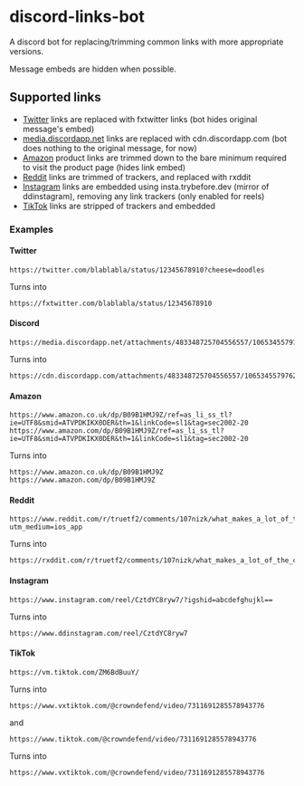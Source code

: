# discord-links-bot

A discord bot for replacing/trimming common links with more appropriate versions.

Message embeds are hidden when possible.

## Supported links

- [Twitter](#twitter) links are replaced with fxtwitter links (bot hides original message's embed)
- [media.discordapp.net](#discord) links are replaced with cdn.discordapp.com (bot does nothing to the original message,
  for now)
- [Amazon](#amazon) product links are trimmed down to the bare minimum required to visit the product page (hides link
  embed)
- [Reddit](#reddit) links are trimmed of trackers, and replaced with rxddit
- [Instagram](#instagram) links are embedded using insta.trybefore.dev (mirror of ddinstagram), removing any link trackers (only enabled for reels)
- [TikTok](#tiktok) links are stripped of trackers and embedded

### Examples

#### Twitter

```
https://twitter.com/blablabla/status/12345678910?cheese=doodles
```

Turns into

```
https://fxtwitter.com/blablabla/status/12345678910
```

#### Discord

```
https://media.discordapp.net/attachments/483348725704556557/1065345579762335915/v12044gd0000cf3g5rrc77u1ikgnhp8g.mp4
```

Turns into

```
https://cdn.discordapp.com/attachments/483348725704556557/1065345579762335915/v12044gd0000cf3g5rrc77u1ikgnhp8g.mp4
```

#### Amazon

```
https://www.amazon.co.uk/dp/B09B1HMJ9Z/ref=as_li_ss_tl?ie=UTF8&smid=ATVPDKIKX0DER&th=1&linkCode=sl1&tag=sec2002-20
https://www.amazon.com/dp/B09B1HMJ9Z/ref=as_li_ss_tl?ie=UTF8&smid=ATVPDKIKX0DER&th=1&linkCode=sl1&tag=sec2002-20
```

Turns into

```
https://www.amazon.co.uk/dp/B09B1HMJ9Z
https://www.amazon.com/dp/B09B1HMJ9Z
```

#### Reddit

```
https://www.reddit.com/r/truetf2/comments/107nizk/what_makes_a_lot_of_the_configuration/?utm_medium=ios_app
```

Turns into

```
https://rxddit.com/r/truetf2/comments/107nizk/what_makes_a_lot_of_the_configuration/
```

#### Instagram

```
https://www.instagram.com/reel/CztdYC8ryw7/?igshid=abcdefghujkl==
```

Turns into

```
https://www.ddinstagram.com/reel/CztdYC8ryw7
```

#### TikTok

```
https://vm.tiktok.com/ZM6BdBuuY/
```

Turns into

```
https://www.vxtiktok.com/@crowndefend/video/7311691285578943776
```

and

```
https://www.tiktok.com/@crowndefend/video/7311691285578943776
```

Turns into

```
https://www.vxtiktok.com/@crowndefend/video/7311691285578943776
```
